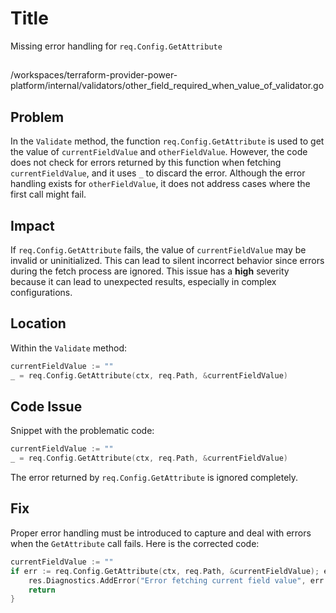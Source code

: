 # Title

Missing error handling for `req.Config.GetAttribute`

##

/workspaces/terraform-provider-power-platform/internal/validators/other_field_required_when_value_of_validator.go

## Problem

In the `Validate` method, the function `req.Config.GetAttribute` is used to get the value of `currentFieldValue` and `otherFieldValue`. However, the code does not check for errors returned by this function when fetching `currentFieldValue`, and it uses `_` to discard the error. Although the error handling exists for `otherFieldValue`, it does not address cases where the first call might fail.

## Impact

If `req.Config.GetAttribute` fails, the value of `currentFieldValue` may be invalid or uninitialized. This can lead to silent incorrect behavior since errors during the fetch process are ignored. This issue has a **high** severity because it can lead to unexpected results, especially in complex configurations.

## Location

Within the `Validate` method:

```go
currentFieldValue := ""
_ = req.Config.GetAttribute(ctx, req.Path, &currentFieldValue)
```

## Code Issue

Snippet with the problematic code:

```go
currentFieldValue := ""
_ = req.Config.GetAttribute(ctx, req.Path, &currentFieldValue)
```

The error returned by `req.Config.GetAttribute` is ignored completely.

## Fix

Proper error handling must be introduced to capture and deal with errors when the `GetAttribute` call fails. Here is the corrected code:

```go
currentFieldValue := ""
if err := req.Config.GetAttribute(ctx, req.Path, &currentFieldValue); err != nil {
    res.Diagnostics.AddError("Error fetching current field value", err.Error())
    return
}
```